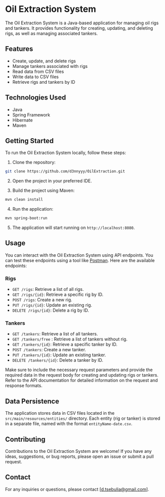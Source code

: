 # Oil Extraction System

The Oil Extraction System is a Java-based application for managing oil rigs and tankers. It provides functionality for creating, updating, and deleting rigs, as well as managing associated tankers.

## Features

- Create, update, and delete rigs
- Manage tankers associated with rigs
- Read data from CSV files
- Write data to CSV files
- Retrieve rigs and tankers by ID

## Technologies Used

- Java
- Spring Framework
- Hibernate
- Maven

## Getting Started

To run the Oil Extraction System locally, follow these steps:

1. Clone the repository:

```bash
git clone https://github.com/d3nnyyy/OilExtraction.git
```

2. Open the project in your preferred IDE.

3. Build the project using Maven:

```bash
mvn clean install
```

4. Run the application:

```bash
mvn spring-boot:run
```

5. The application will start running on `http://localhost:8080`.

## Usage

You can interact with the Oil Extraction System using API endpoints. You can test these endpoints using a tool like [Postman](https://www.postman.com/). Here are the available endpoints:

### Rigs

- `GET /rigs`: Retrieve a list of all rigs.
- `GET /rigs/{id}`: Retrieve a specific rig by ID.
- `POST /rigs`: Create a new rig.
- `PUT /rigs/{id}`: Update an existing rig.
- `DELETE /rigs/{id}`: Delete a rig by ID.

### Tankers

- `GET /tankers`: Retrieve a list of all tankers.
- `GET /tankers/free` : Retrieve a list of tankers without rig.
- `GET /tankers/{id}`: Retrieve a specific tanker by ID.
- `POST /tankers`: Create a new tanker.
- `PUT /tankers/{id}`: Update an existing tanker.
- `DELETE /tankers/{id}`: Delete a tanker by ID.

Make sure to include the necessary request parameters and provide the required data in the request body for creating and updating rigs or tankers. Refer to the API documentation for detailed information on the request and response formats.

## Data Persistence

The application stores data in CSV files located in the `src/main/resources/entities/` directory. Each entity (rig or tanker) is stored in a separate file, named with the format `entityName-date.csv`.

## Contributing

Contributions to the Oil Extraction System are welcome! If you have any ideas, suggestions, or bug reports, please open an issue or submit a pull request.

## Contact

For any inquiries or questions, please contact [d.tsebulia@gmail.com].
